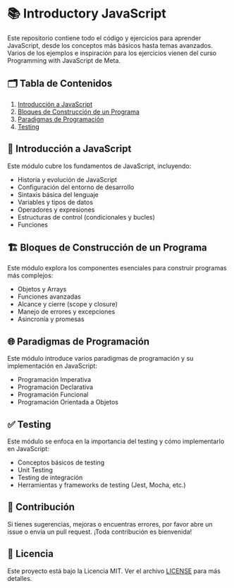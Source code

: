 # 📚 Introductory JavaScript

Este repositorio contiene todo el código y ejercicios para aprender JavaScript, desde los conceptos más básicos hasta temas avanzados. Varios de los ejemplos e inspiración para los ejercicios vienen del curso Programming with JavaScript de Meta.

## 🗂️ Tabla de Contenidos

1. [Introducción a JavaScript](#introducción-a-javascript)
2. [Bloques de Construcción de un Programa](#bloques-de-construcción-de-un-programa)
3. [Paradigmas de Programación](#paradigmas-de-programación)
4. [Testing](#testing)

## 📘 Introducción a JavaScript

Este módulo cubre los fundamentos de JavaScript, incluyendo:

- Historia y evolución de JavaScript
- Configuración del entorno de desarrollo
- Sintaxis básica del lenguaje
- Variables y tipos de datos
- Operadores y expresiones
- Estructuras de control (condicionales y bucles)
- Funciones

## 🏗️ Bloques de Construcción de un Programa

Este módulo explora los componentes esenciales para construir programas más complejos:

- Objetos y Arrays
- Funciones avanzadas
- Alcance y cierre (scope y closure)
- Manejo de errores y excepciones
- Asincronía y promesas

## 🌐 Paradigmas de Programación

Este módulo introduce varios paradigmas de programación y su implementación en JavaScript:

- Programación Imperativa
- Programación Declarativa
- Programación Funcional
- Programación Orientada a Objetos

## ✅ Testing

Este módulo se enfoca en la importancia del testing y cómo implementarlo en JavaScript:

- Conceptos básicos de testing
- Unit Testing
- Testing de integración
- Herramientas y frameworks de testing (Jest, Mocha, etc.)

## 🤝 Contribución

Si tienes sugerencias, mejoras o encuentras errores, por favor abre un issue o envía un pull request. ¡Toda contribución es bienvenida!

## 📄 Licencia

Este proyecto está bajo la Licencia MIT. Ver el archivo [LICENSE](LICENSE) para más detalles.
